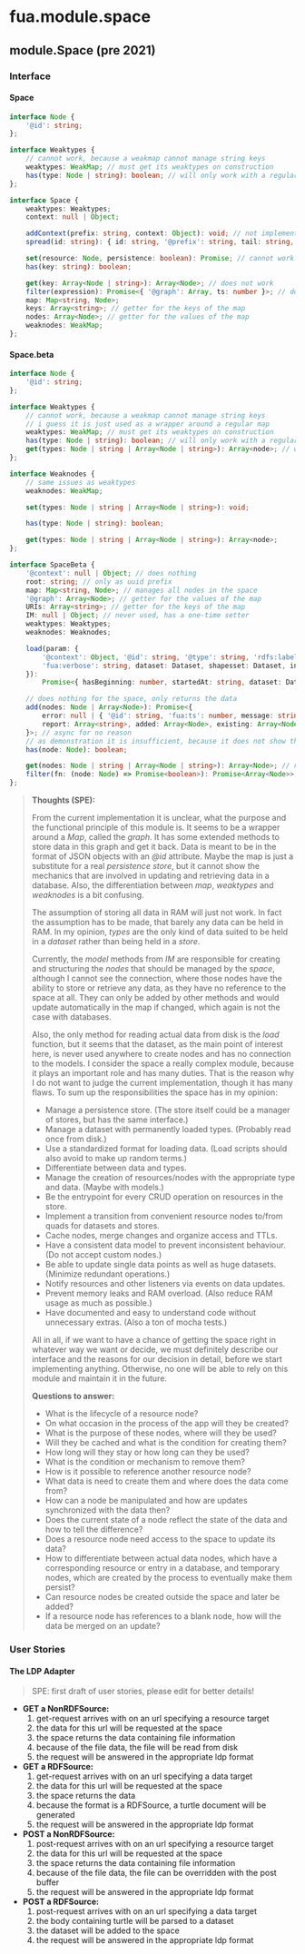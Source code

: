 # fua.module.space

## module.Space (pre 2021)

### Interface

#### Space

```ts
interface Node {
    '@id': string;
};

interface Weaktypes {
    // cannot work, because a weakmap cannot manage string keys
    weaktypes: WeakMap; // must get its weaktypes on construction
    has(type: Node | string): boolean; // will only work with a regular map
};

interface Space {
    weaktypes: Weaktypes;
    context: null | Object;

    addContext(prefix: string, context: Object): void; // not implemented
    spread(id: string): { id: string, '@prefix': string, tail: string, uri: string };

    set(resource: Node, persistence: boolean): Promise; // cannot work at all
    has(key: string): boolean;

    get(key: Array<Node | string>): Array<Node>; // does not work
    filter(expression): Promise<{ '@graph': Array, ts: number }>; // does not work
    map: Map<string, Node>;
    keys: Array<string>; // getter for the keys of the map
    nodes: Array<Node>; // getter for the values of the map
    weaknodes: WeakMap;
};
```

#### Space.beta

```ts
interface Node {
    '@id': string;
};

interface Weaktypes {
    // cannot work, because a weakmap cannot manage string keys
    // i guess it is just used as a wrapper around a regular map
    weaktypes: WeakMap; // must get its weaktypes on construction
    has(type: Node | string): boolean; // will only work with a regular map
    get(types: Node | string | Array<Node | string>): Array<node>; // will only work with a regular map
};

interface Weaknodes {
    // same issues as weaktypes
    weaknodes: WeakMap;

    set(types: Node | string | Array<Node | string>): void;

    has(type: Node | string): boolean;

    get(types: Node | string | Array<Node | string>): Array<node>;
};

interface SpaceBeta {
    '@context': null | Object; // does nothing
    root: string; // only as uuid prefix
    map: Map<string, Node>; // manages all nodes in the space
    '@graph': Array<Node>; // getter for the values of the map
    URIs: Array<string>; // getter for the keys of the map
    IM: null | Object; // never used, has a one-time setter
    weaktypes: Weaktypes;
    weaknodes: Weaknodes;

    load(param: {
        '@context': Object, '@id': string, '@type': string, 'rdfs:label': string, 'fua:dop': boolean,
        'fua:verbose': string, dataset: Dataset, shapesset: Dataset, index: Set<string>, 'fua:load': Array<string>
    }):
        Promise<{ hasBeginning: number, startedAt: string, dataset: Dataset, shapeset: Dataset, endedAt: string }>;

    // does nothing for the space, only returns the data
    add(nodes: Node | Array<Node>): Promise<{
        error: null | { '@id': string, 'fua:ts': number, message: string },
        report: Array<string>, added: Array<Node>, existing: Array<Node>, bads: Array<Node>
    }>; // async for no reason
    // as demonstration it is insufficient, because it does not show the case of manipulating and merging nodes
    has(node: Node): boolean;

    get(nodes: Node | string | Array<Node | string>): Array<Node>; // not necessarily the same length as input
    filter(fn: (node: Node) => Promise<boolean>): Promise<Array<Node>>; // only async because of the filter function
};
```

> __Thoughts (SPE):__
>
> From the current implementation it is unclear, what the purpose and the functional principle
> of this module is. It seems to be a wrapper around a _Map_, called the _graph_. It has some extended
> methods to store data in this graph and get it back. Data is meant to be in the format of JSON objects
> with an _@id_ attribute. Maybe the map is just a substitute for a real _persistence store_, but it cannot
> show the mechanics that are involved in updating and retrieving data in a database. Also, the differentiation
> between _map_, _weaktypes_ and _weaknodes_ is a bit confusing.
>
> The assumption of storing all data in RAM will just not work. In fact the assumption has to be made, that barely
> any data can be held in RAM. In my opinion, _types_ are the only kind of data suited to be held in a _dataset_
> rather than being held in a _store_.
>
> Currently, the _model_ methods from _IM_ are responsible for creating and structuring the _nodes_ that should
> be managed by the _space_, although I cannot see the connection, where those nodes have the ability to store
> or retrieve any data, as they have no reference to the space at all. They can only be added by other methods
> and would update automatically in the map if changed, which again is not the case with databases.
>
> Also, the only method for reading actual data from disk is the _load_ function, but it seems that the dataset,
> as the main point of interest here, is never used anywhere to create nodes and has no connection to the models.
> I consider the space a really complex module, because it plays an important role and has many duties. That is the
> reason why I do not want to judge the current implementation, though it has many flaws.
> To sum up the responsibilities the space has in my opinion:
>
> - Manage a persistence store. (The store itself could be a manager of stores, but has the same interface.)
> - Manage a dataset with permanently loaded types. (Probably read once from disk.)
> - Use a standardized format for loading data. (Load scripts should also avoid to make up random terms.)
> - Differentiate between data and types.
> - Manage the creation of resources/nodes with the appropriate type and data. (Maybe with models.)
> - Be the entrypoint for every CRUD operation on resources in the store.
> - Implement a transition from convenient resource nodes to/from quads for datasets and stores.
> - Cache nodes, merge changes and organize access and TTLs.
> - Have a consistent data model to prevent inconsistent behaviour. (Do not accept custom nodes.)
> - Be able to update single data points as well as huge datasets. (Minimize redundant operations.)
> - Notify resources and other listeners via events on data updates.
> - Prevent memory leaks and RAM overload. (Also reduce RAM usage as much as possible.)
> - Have documented and easy to understand code without unnecessary extras. (Also a ton of mocha tests.)
>
> All in all, if we want to have a chance of getting the space right in whatever way we want or decide,
> we must definitely describe our interface and the reasons for our decision in detail, before we start implementing
> anything. Otherwise, no one will be able to rely on this module and maintain it in the future.
>
> __Questions to answer:__
>
> - What is the lifecycle of a resource node?
> - On what occasion in the process of the app will they be created?
> - What is the purpose of these nodes, where will they be used?
> - Will they be cached and what is the condition for creating them?
> - How long will they stay or how long can they be used?
> - What is the condition or mechanism to remove them?
> - How is it possible to reference another resource node?
> - What data is need to create them and where does the data come from?
> - How can a node be manipulated and how are updates synchronized with the data then?
> - Does the current state of a node reflect the state of the data and how to tell the difference?
> - Does a resource node need access to the space to update its data?
> - How to differentiate between actual data nodes, which have a corresponding resource or entry in a database, and temporary nodes, which are created by the process to eventually make them persist?
> - Can resource nodes be created outside the space and later be added?
> - If a resource node has references to a blank node, how will the data be merged on an update?

### User Stories

#### The LDP Adapter

> SPE: first draft of user stories, please edit for better details!

- __GET a NonRDFSource:__
    1. get-request arrives with on an url specifying a resource target
    2. the data for this url will be requested at the space
    3. the space returns the data containing file information
    4. because of the file data, the file will be read from disk
    5. the request will be answered in the appropriate ldp format
- __GET a RDFSource:__
    1. get-request arrives with on an url specifying a data target
    2. the data for this url will be requested at the space
    3. the space returns the data
    4. because the format is a RDFSource, a turtle document will be generated
    5. the request will be answered in the appropriate ldp format
- __POST a NonRDFSource:__
    1. post-request arrives with on an url specifying a resource target
    2. the data for this url will be requested at the space
    3. the space returns the data containing file information
    4. because of the file data, the file can be overridden with the post buffer
    5. the request will be answered in the appropriate ldp format
- __POST a RDFSource:__
    1. post-request arrives with on an url specifying a data target
    2. the body containing turtle will be parsed to a dataset
    3. the dataset will be added to the space
    4. the request will be answered in the appropriate ldp format
